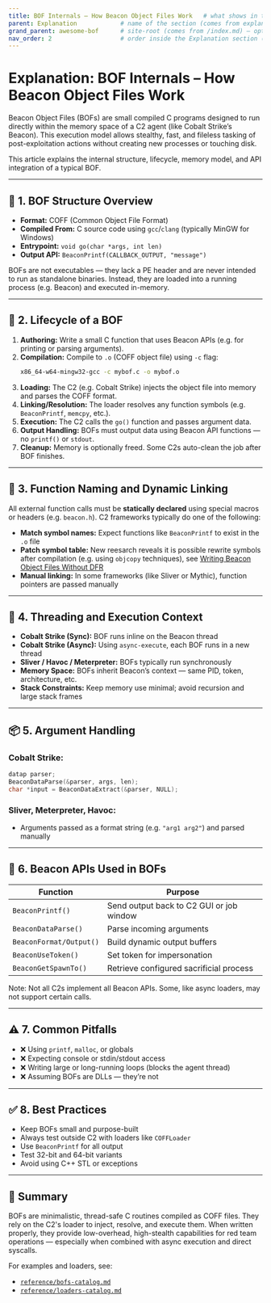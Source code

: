 ```yaml
---
title: BOF Internals – How Beacon Object Files Work   # what shows in the sidebar
parent: Explanation            # name of the section (comes from explanation/index.md)
grand_parent: awesome-bof      # site-root (comes from /index.md) – optional but tidy
nav_order: 2                   # order inside the Explanation section (optional)
---
```


# Explanation: BOF Internals – How Beacon Object Files Work

Beacon Object Files (BOFs) are small compiled C programs designed to run directly within the memory space of a C2 agent (like Cobalt Strike’s Beacon). This execution model allows stealthy, fast, and fileless tasking of post-exploitation actions without creating new processes or touching disk.

This article explains the internal structure, lifecycle, memory model, and API integration of a typical BOF.

---

## 🧱 1. BOF Structure Overview

- **Format:** COFF (Common Object File Format)
- **Compiled From:** C source code using `gcc`/`clang` (typically MinGW for Windows)
- **Entrypoint:** `void go(char *args, int len)`
- **Output API:** `BeaconPrintf(CALLBACK_OUTPUT, "message")`

BOFs are not executables — they lack a PE header and are never intended to run as standalone binaries. Instead, they are loaded into a running process (e.g. Beacon) and executed in-memory.

---

## 🧬 2. Lifecycle of a BOF

1. **Authoring:** Write a small C function that uses Beacon APIs (e.g. for printing or parsing arguments).
2. **Compilation:** Compile to `.o` (COFF object file) using `-c` flag:
   ```bash
   x86_64-w64-mingw32-gcc -c mybof.c -o mybof.o
   ```
3. **Loading:** The C2 (e.g. Cobalt Strike) injects the object file into memory and parses the COFF format.
4. **Linking/Resolution:** The loader resolves any function symbols (e.g. `BeaconPrintf`, `memcpy`, etc.).
5. **Execution:** The C2 calls the `go()` function and passes argument data.
6. **Output Handling:** BOFs must output data using Beacon API functions — no `printf()` or `stdout`.
7. **Cleanup:** Memory is optionally freed. Some C2s auto-clean the job after BOF finishes.

---

## 🧠 3. Function Naming and Dynamic Linking

All external function calls must be **statically declared** using special macros or headers (e.g. `beacon.h`). C2 frameworks typically do one of the following:

- **Match symbol names:** Expect functions like `BeaconPrintf` to exist in the `.o` file
- **Patch symbol table:** New reesarch reveals it is possible rewrite symbols after compilation (e.g. using `objcopy` techniques), see [Writing Beacon Object Files Without DFR](https://blog.cybershenanigans.space/posts/writing-bofs-without-dfr/)
- **Manual linking:** In some frameworks (like Sliver or Mythic), function pointers are passed manually

---

## 🧵 4. Threading and Execution Context

- **Cobalt Strike (Sync):** BOF runs inline on the Beacon thread
- **Cobalt Strike (Async):** Using `async-execute`, each BOF runs in a new thread
- **Sliver / Havoc / Meterpreter:** BOFs typically run synchronously
- **Memory Space:** BOFs inherit Beacon’s context — same PID, token, architecture, etc.
- **Stack Constraints:** Keep memory use minimal; avoid recursion and large stack frames

---

## 📦 5. Argument Handling

### Cobalt Strike:
```c
datap parser;
BeaconDataParse(&parser, args, len);
char *input = BeaconDataExtract(&parser, NULL);
```

### Sliver, Meterpreter, Havoc:
- Arguments passed as a format string (e.g. `"arg1 arg2"`) and parsed manually

---

## 🔐 6. Beacon APIs Used in BOFs

| Function | Purpose |
|----------|---------|
| `BeaconPrintf()` | Send output back to C2 GUI or job window |
| `BeaconDataParse()` | Parse incoming arguments |
| `BeaconFormat/Output()` | Build dynamic output buffers |
| `BeaconUseToken()` | Set token for impersonation |
| `BeaconGetSpawnTo()` | Retrieve configured sacrificial process |

Note: Not all C2s implement all Beacon APIs. Some, like async loaders, may not support certain calls.

---

## ⚠️ 7. Common Pitfalls

- ❌ Using `printf`, `malloc`, or globals
- ❌ Expecting console or stdin/stdout access
- ❌ Writing large or long-running loops (blocks the agent thread)
- ❌ Assuming BOFs are DLLs — they’re not

---

## ✅ 8. Best Practices

- Keep BOFs small and purpose-built
- Always test outside C2 with loaders like `COFFLoader`
- Use `BeaconPrintf` for all output
- Test 32-bit and 64-bit variants
- Avoid using C++ STL or exceptions

---

## 🧠 Summary
BOFs are minimalistic, thread-safe C routines compiled as COFF files. They rely on the C2's loader to inject, resolve, and execute them. When written properly, they provide low-overhead, high-stealth capabilities for red team operations — especially when combined with async execution and direct syscalls.

For examples and loaders, see:
- [`reference/bofs-catalog.md`](../reference/bofs-catalog.md)
- [`reference/loaders-catalog.md`](../reference/loaders-catalog.md)

